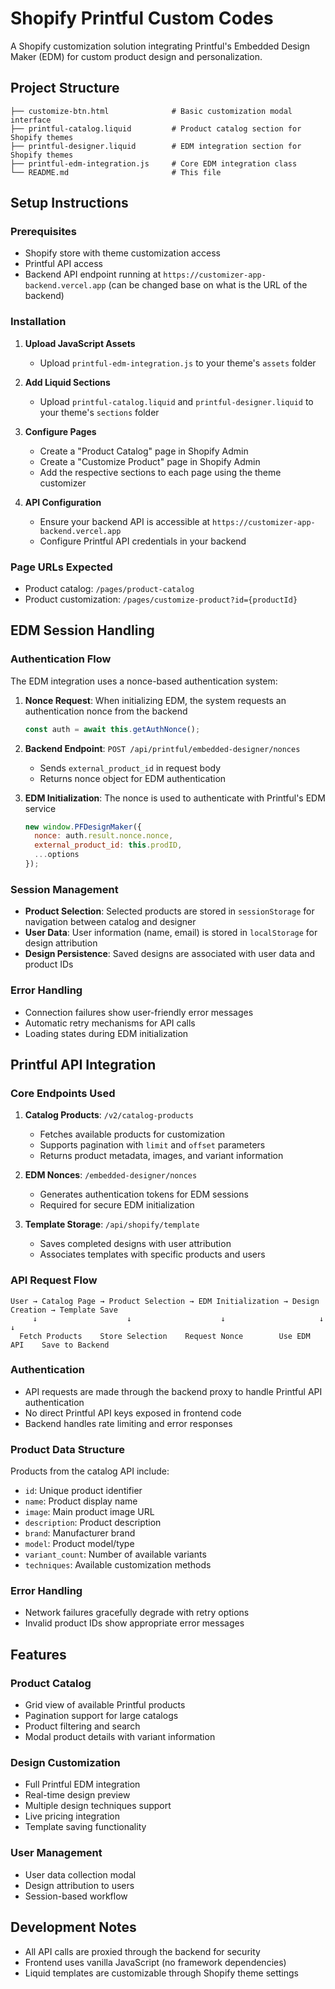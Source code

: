 # Shopify Printful Custom Codes

A Shopify customization solution integrating Printful's Embedded Design Maker (EDM) for custom product design and personalization.

## Project Structure

```
├── customize-btn.html              # Basic customization modal interface
├── printful-catalog.liquid         # Product catalog section for Shopify themes
├── printful-designer.liquid        # EDM integration section for Shopify themes
├── printful-edm-integration.js     # Core EDM integration class
└── README.md                       # This file
```

## Setup Instructions

### Prerequisites

- Shopify store with theme customization access
- Printful API access
- Backend API endpoint running at `https://customizer-app-backend.vercel.app` (can be changed base on what is the URL of the backend)

### Installation

1. **Upload JavaScript Assets**
   - Upload `printful-edm-integration.js` to your theme's `assets` folder

2. **Add Liquid Sections**
   - Upload `printful-catalog.liquid` and `printful-designer.liquid` to your theme's `sections` folder

3. **Configure Pages**
   - Create a "Product Catalog" page in Shopify Admin
   - Create a "Customize Product" page in Shopify Admin
   - Add the respective sections to each page using the theme customizer

4. **API Configuration**
   - Ensure your backend API is accessible at `https://customizer-app-backend.vercel.app` 
   - Configure Printful API credentials in your backend

### Page URLs Expected

- Product catalog: `/pages/product-catalog`
- Product customization: `/pages/customize-product?id={productId}`

## EDM Session Handling

### Authentication Flow

The EDM integration uses a nonce-based authentication system:

1. **Nonce Request**: When initializing EDM, the system requests an authentication nonce from the backend
   ```javascript
   const auth = await this.getAuthNonce();
   ```

2. **Backend Endpoint**: `POST /api/printful/embedded-designer/nonces`
   - Sends `external_product_id` in request body
   - Returns nonce object for EDM authentication

3. **EDM Initialization**: The nonce is used to authenticate with Printful's EDM service
   ```javascript
   new window.PFDesignMaker({
     nonce: auth.result.nonce.nonce,
     external_product_id: this.prodID,
     ...options
   });
   ```

### Session Management

- **Product Selection**: Selected products are stored in `sessionStorage` for navigation between catalog and designer
- **User Data**: User information (name, email) is stored in `localStorage` for design attribution
- **Design Persistence**: Saved designs are associated with user data and product IDs

### Error Handling

- Connection failures show user-friendly error messages
- Automatic retry mechanisms for API calls
- Loading states during EDM initialization

## Printful API Integration

### Core Endpoints Used

1. **Catalog Products**: `/v2/catalog-products`
   - Fetches available products for customization
   - Supports pagination with `limit` and `offset` parameters
   - Returns product metadata, images, and variant information

2. **EDM Nonces**: `/embedded-designer/nonces`
   - Generates authentication tokens for EDM sessions
   - Required for secure EDM initialization

3. **Template Storage**: `/api/shopify/template`
   - Saves completed designs with user attribution
   - Associates templates with specific products and users

### API Request Flow

```
User → Catalog Page → Product Selection → EDM Initialization → Design Creation → Template Save
     ↓                    ↓                    ↓                     ↓               ↓
  Fetch Products    Store Selection    Request Nonce        Use EDM API    Save to Backend
```

### Authentication

- API requests are made through the backend proxy to handle Printful API authentication
- No direct Printful API keys exposed in frontend code
- Backend handles rate limiting and error responses

### Product Data Structure

Products from the catalog API include:
- `id`: Unique product identifier
- `name`: Product display name  
- `image`: Main product image URL
- `description`: Product description
- `brand`: Manufacturer brand
- `model`: Product model/type
- `variant_count`: Number of available variants
- `techniques`: Available customization methods

### Error Handling

- Network failures gracefully degrade with retry options
- Invalid product IDs show appropriate error messages

## Features

### Product Catalog
- Grid view of available Printful products
- Pagination support for large catalogs
- Product filtering and search
- Modal product details with variant information

### Design Customization
- Full Printful EDM integration
- Real-time design preview
- Multiple design techniques support
- Live pricing integration
- Template saving functionality

### User Management
- User data collection modal
- Design attribution to users
- Session-based workflow

## Development Notes

- All API calls are proxied through the backend for security
- Frontend uses vanilla JavaScript (no framework dependencies)
- Liquid templates are customizable through Shopify theme settings